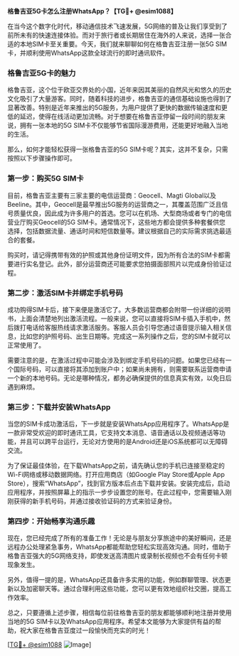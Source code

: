 **格鲁吉亚5G卡怎么注册WhatsApp？【TG💪+ @esim1088】**

在当今这个数字化时代，移动通信技术飞速发展，5G网络的普及让我们享受到了前所未有的快速连接体验。而对于旅行者或长期居住在海外的人来说，选择一张合适的本地SIM卡至关重要。今天，我们就来聊聊如何在格鲁吉亚注册一张5G SIM卡，并顺利使用WhatsApp这款全球流行的即时通讯软件。

### 格鲁吉亚5G卡的魅力

格鲁吉亚，这个位于欧亚交界处的小国，近年来因其美丽的自然风光和悠久的历史文化吸引了大量游客。同时，随着科技的进步，格鲁吉亚的通信基础设施也得到了显著改善。特别是近年来推出的5G服务，为用户提供了更快的数据传输速度和更低的延迟，使得在线活动更加流畅。对于想要在格鲁吉亚停留一段时间的朋友来说，拥有一张本地的5G SIM卡不仅能够节省国际漫游费用，还能更好地融入当地的生活。

那么，如何才能轻松获得一张格鲁吉亚的5G SIM卡呢？其实，这并不复杂，只需按照以下步骤操作即可。

### 第一步：购买5G SIM卡

目前，格鲁吉亚主要有三家主要的电信运营商：Geocell、Magti Global以及Beeline。其中，Geocell是最早推出5G服务的运营商之一，其覆盖范围广泛且信号质量优良，因此成为许多用户的首选。您可以在机场、大型商场或者专门的电信营业厅购买Geocell的5G SIM卡。通常情况下，这些地方都会提供多种套餐供您选择，包括数据流量、通话时间和短信数量等。建议根据自己的实际需求挑选最适合的套餐。

购买时，请记得携带有效的护照或其他身份证明文件，因为所有合法的SIM卡都需要进行实名登记。此外，部分运营商还可能要求您拍摄面部照片以完成身份验证过程。

### 第二步：激活SIM卡并绑定手机号码

成功购得SIM卡后，接下来便是激活它了。大多数运营商都会附带一份详细的说明书，上面会清楚地列出激活流程。一般来说，您可以直接将SIM卡插入手机中，然后拨打电话给客服热线请求激活服务。客服人员会引导您通过语音提示输入相关信息，比如您的护照号码、出生日期等。完成这一系列操作之后，您的SIM卡就可以正常使用了。

需要注意的是，在激活过程中可能会涉及到绑定手机号码的问题。如果您已经有一个国际号码，可以直接将其添加到账户中；如果尚未拥有，则需要联系运营商申请一个新的本地号码。无论是哪种情况，都务必确保提供的信息真实有效，以免日后遇到麻烦。

### 第三步：下载并安装WhatsApp

当您的SIM卡成功激活后，下一步就是安装WhatsApp应用程序了。WhatsApp是一款非常受欢迎的即时通讯工具，它支持文本消息、语音通话以及视频通话等功能，并且可以跨平台运行，无论对方使用的是Android还是iOS系统都可以无障碍交流。

为了保证最佳体验，在下载WhatsApp之前，请先确认您的手机已连接至稳定的Wi-Fi网络或移动数据网络。打开应用商店（如Google Play Store或Apple App Store），搜索“WhatsApp”，找到官方版本后点击下载并安装。安装完成后，启动应用程序，并按照屏幕上的指示一步步设置您的账号。在此过程中，您需要输入刚刚获得的新手机号码，并通过接收验证码的方式来验证身份。

### 第四步：开始畅享沟通乐趣

现在，您已经完成了所有的准备工作！无论是与朋友分享旅途中的美好瞬间，还是远程办公处理紧急事务，WhatsApp都能帮助您轻松实现高效沟通。同时，借助于格鲁吉亚强大的5G网络支持，即使发送高清图片或录制长视频也不会有任何卡顿现象发生。

另外，值得一提的是，WhatsApp还具备许多实用的功能，例如群聊管理、状态更新以及加密聊天等。通过合理利用这些功能，您可以更有效地组织社交圈，提高工作效率。

总之，只要遵循上述步骤，相信每位前往格鲁吉亚的朋友都能够顺利地注册并使用当地的5G SIM卡以及WhatsApp应用程序。希望本文能够为大家提供有益的帮助，祝大家在格鲁吉亚度过一段愉快而充实的时光！

[[TG💪+ @esim1088](https://t.me/s/esim1088) ![Image](https://i.postimg.cc/4NQfJmqS/Snipaste-2025-05-13-00-14-12.png)]